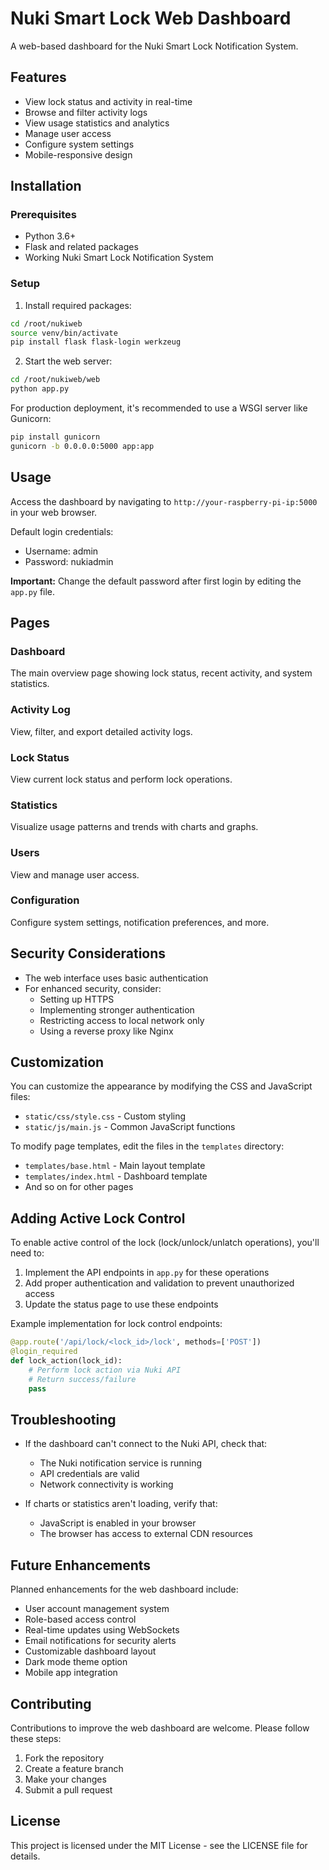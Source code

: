 # Nuki Smart Lock Web Dashboard

A web-based dashboard for the Nuki Smart Lock Notification System.

## Features

- View lock status and activity in real-time
- Browse and filter activity logs
- View usage statistics and analytics
- Manage user access
- Configure system settings
- Mobile-responsive design

## Installation

### Prerequisites

- Python 3.6+
- Flask and related packages
- Working Nuki Smart Lock Notification System

### Setup

1. Install required packages:

```bash
cd /root/nukiweb
source venv/bin/activate
pip install flask flask-login werkzeug
```

2. Start the web server:

```bash
cd /root/nukiweb/web
python app.py
```

For production deployment, it's recommended to use a WSGI server like Gunicorn:

```bash
pip install gunicorn
gunicorn -b 0.0.0.0:5000 app:app
```

## Usage

Access the dashboard by navigating to `http://your-raspberry-pi-ip:5000` in your web browser.

Default login credentials:
- Username: admin
- Password: nukiadmin

**Important:** Change the default password after first login by editing the `app.py` file.

## Pages

### Dashboard
The main overview page showing lock status, recent activity, and system statistics.

### Activity Log
View, filter, and export detailed activity logs.

### Lock Status
View current lock status and perform lock operations.

### Statistics
Visualize usage patterns and trends with charts and graphs.

### Users
View and manage user access.

### Configuration
Configure system settings, notification preferences, and more.

## Security Considerations

- The web interface uses basic authentication
- For enhanced security, consider:
  - Setting up HTTPS
  - Implementing stronger authentication
  - Restricting access to local network only
  - Using a reverse proxy like Nginx

## Customization

You can customize the appearance by modifying the CSS and JavaScript files:

- `static/css/style.css` - Custom styling
- `static/js/main.js` - Common JavaScript functions

To modify page templates, edit the files in the `templates` directory:

- `templates/base.html` - Main layout template
- `templates/index.html` - Dashboard template
- And so on for other pages

## Adding Active Lock Control

To enable active control of the lock (lock/unlock/unlatch operations), you'll need to:

1. Implement the API endpoints in `app.py` for these operations
2. Add proper authentication and validation to prevent unauthorized access
3. Update the status page to use these endpoints

Example implementation for lock control endpoints:

```python
@app.route('/api/lock/<lock_id>/lock', methods=['POST'])
@login_required
def lock_action(lock_id):
    # Perform lock action via Nuki API
    # Return success/failure
    pass
```

## Troubleshooting

- If the dashboard can't connect to the Nuki API, check that:
  - The Nuki notification service is running
  - API credentials are valid
  - Network connectivity is working
  
- If charts or statistics aren't loading, verify that:
  - JavaScript is enabled in your browser
  - The browser has access to external CDN resources

## Future Enhancements

Planned enhancements for the web dashboard include:

- User account management system
- Role-based access control
- Real-time updates using WebSockets
- Email notifications for security alerts
- Customizable dashboard layout
- Dark mode theme option
- Mobile app integration

## Contributing

Contributions to improve the web dashboard are welcome. Please follow these steps:

1. Fork the repository
2. Create a feature branch
3. Make your changes
4. Submit a pull request

## License

This project is licensed under the MIT License - see the LICENSE file for details.
